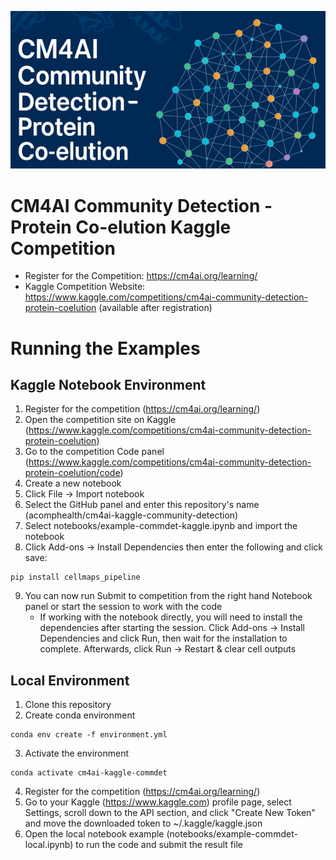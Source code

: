 ![CM4AI Community Detection - Protein Co-elution Competition Banner](banner.png "CM4AI Community Detection - Protein Co-elution Competition")

# CM4AI Community Detection - Protein Co-elution Kaggle Competition
- Register for the Competition: https://cm4ai.org/learning/
- Kaggle Competition Website: https://www.kaggle.com/competitions/cm4ai-community-detection-protein-coelution (available after registration)

# Running the Examples
## Kaggle Notebook Environment
1. Register for the competition (https://cm4ai.org/learning/)
2. Open the competition site on Kaggle (https://www.kaggle.com/competitions/cm4ai-community-detection-protein-coelution)
3. Go to the competition Code panel (https://www.kaggle.com/competitions/cm4ai-community-detection-protein-coelution/code)
4. Create a new notebook
5. Click File -> Import notebook
6. Select the GitHub panel and enter this repository's name (acomphealth/cm4ai-kaggle-community-detection)
7. Select notebooks/example-commdet-kaggle.ipynb and import the notebook
8. Click Add-ons -> Install Dependencies then enter the following and click save:
```
pip install cellmaps_pipeline
```
9. You can now run Submit to competition from the right hand Notebook panel or start the session to work with the code
   - If working with the notebook directly, you will need to install the dependencies after starting the session. Click Add-ons -> Install Dependencies and click Run, then wait for the installation to complete. Afterwards, click Run -> Restart & clear cell outputs

## Local Environment
1. Clone this repository
2. Create conda environment
```
conda env create -f environment.yml
```
3. Activate the environment
```
conda activate cm4ai-kaggle-commdet
```
4. Register for the competition (https://cm4ai.org/learning/)
5. Go to your Kaggle (https://www.kaggle.com) profile page, select Settings, scroll down to the API section, and click "Create New Token" and move the downloaded token to ~/.kaggle/kaggle.json
6. Open the local notebook example (notebooks/example-commdet-local.ipynb) to run the code and submit the result file